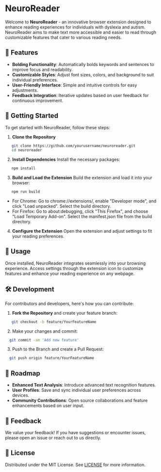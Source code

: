 # NeuroReader

Welcome to **NeuroReader** - an innovative browser extension designed to enhance reading experiences for individuals with dyslexia and autism. NeuroReader aims to make text more accessible and easier to read through customizable features that cater to various reading needs.

## 🌟 Features

- **Bolding Functionality**: Automatically bolds keywords and sentences to improve focus and readability.
- **Customizable Styles**: Adjust font sizes, colors, and background to suit individual preferences.
- **User-Friendly Interface**: Simple and intuitive controls for easy adjustments.
- **Feedback Integration**: Iterative updates based on user feedback for continuous improvement.

## 🚀 Getting Started

To get started with NeuroReader, follow these steps:

1. **Clone the Repository**
```bash
   git clone https://github.com/yourusername/neuroreader.git
   cd neuroreader
```

2. **Install Dependencies**
   Install the necessary packages:
```bash
   npm install
```

3. **Build and Load the Extension**
Build the extension and load it into your browser:
```bash
   npm run build
```

- For Chrome: Go to chrome://extensions/, enable "Developer mode", and click "Load unpacked". Select the build directory.
- For Firefox: Go to about:debugging, click "This Firefox", and choose "Load Temporary Add-on". Select the manifest.json file from the build directory.

4. **Configure the Extension**
Open the extension and adjust settings to fit your reading preferences.

## 📄 Usage

Once installed, NeuroReader integrates seamlessly into your browsing experience. Access settings through the extension icon to customize features and enhance your reading experience on any webpage.

## 🛠️ Development

For contributors and developers, here's how you can contribute:

1. **Fork the Repository** and create your feature branch:
```bash
   git checkout -b feature/YourFeatureName
```

2. Make your changes and commit:
```bash
  git commit -am 'Add new feature'
```

3. Push to the Branch and create a Pull Request:
```bash
  git push origin feature/YourFeatureName
```

## 📝 Roadmap

- **Enhanced Text Analysis**: Introduce advanced text recognition features.
- **User Profiles**: Save and sync individual user preferences across devices.
- **Community Contributions**: Open source collaborations and feature enhancements based on user input.

## 💬 Feedback

We value your feedback! If you have suggestions or encounter issues, please open an issue or reach out to us directly.

## 📑 License

Distributed under the MIT License. See [LICENSE](LICENSE) for more information.
